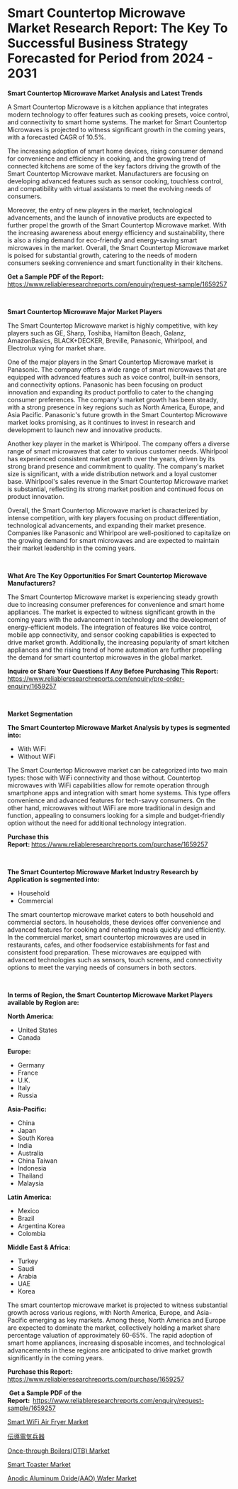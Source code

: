 <p><h1>Smart Countertop Microwave Market Research Report: The Key To Successful Business Strategy Forecasted for Period from 2024 - 2031</h1></p><p><strong>Smart Countertop Microwave Market Analysis and Latest Trends</strong></p>
<p><p>A Smart Countertop Microwave is a kitchen appliance that integrates modern technology to offer features such as cooking presets, voice control, and connectivity to smart home systems. The market for Smart Countertop Microwaves is projected to witness significant growth in the coming years, with a forecasted CAGR of 10.5%. </p><p>The increasing adoption of smart home devices, rising consumer demand for convenience and efficiency in cooking, and the growing trend of connected kitchens are some of the key factors driving the growth of the Smart Countertop Microwave market. Manufacturers are focusing on developing advanced features such as sensor cooking, touchless control, and compatibility with virtual assistants to meet the evolving needs of consumers.</p><p>Moreover, the entry of new players in the market, technological advancements, and the launch of innovative products are expected to further propel the growth of the Smart Countertop Microwave market. With the increasing awareness about energy efficiency and sustainability, there is also a rising demand for eco-friendly and energy-saving smart microwaves in the market. Overall, the Smart Countertop Microwave market is poised for substantial growth, catering to the needs of modern consumers seeking convenience and smart functionality in their kitchens.</p></p>
<p><strong>Get a Sample PDF of the Report:&nbsp;</strong> <a href="https://www.reliableresearchreports.com/enquiry/request-sample/1659257">https://www.reliableresearchreports.com/enquiry/request-sample/1659257</a></p>
<p>&nbsp;</p>
<p><strong>Smart Countertop Microwave Major Market Players</strong></p>
<p><p>The Smart Countertop Microwave market is highly competitive, with key players such as GE, Sharp, Toshiba, Hamilton Beach, Galanz, AmazonBasics, BLACK+DECKER, Breville, Panasonic, Whirlpool, and Electrolux vying for market share. </p><p>One of the major players in the Smart Countertop Microwave market is Panasonic. The company offers a wide range of smart microwaves that are equipped with advanced features such as voice control, built-in sensors, and connectivity options. Panasonic has been focusing on product innovation and expanding its product portfolio to cater to the changing consumer preferences. The company's market growth has been steady, with a strong presence in key regions such as North America, Europe, and Asia Pacific. Panasonic's future growth in the Smart Countertop Microwave market looks promising, as it continues to invest in research and development to launch new and innovative products.</p><p>Another key player in the market is Whirlpool. The company offers a diverse range of smart microwaves that cater to various customer needs. Whirlpool has experienced consistent market growth over the years, driven by its strong brand presence and commitment to quality. The company's market size is significant, with a wide distribution network and a loyal customer base. Whirlpool's sales revenue in the Smart Countertop Microwave market is substantial, reflecting its strong market position and continued focus on product innovation.</p><p>Overall, the Smart Countertop Microwave market is characterized by intense competition, with key players focusing on product differentiation, technological advancements, and expanding their market presence. Companies like Panasonic and Whirlpool are well-positioned to capitalize on the growing demand for smart microwaves and are expected to maintain their market leadership in the coming years.</p></p>
<p>&nbsp;</p>
<p><strong>What Are The Key Opportunities For Smart Countertop Microwave Manufacturers?</strong></p>
<p><p>The Smart Countertop Microwave market is experiencing steady growth due to increasing consumer preferences for convenience and smart home appliances. The market is expected to witness significant growth in the coming years with the advancement in technology and the development of energy-efficient models. The integration of features like voice control, mobile app connectivity, and sensor cooking capabilities is expected to drive market growth. Additionally, the increasing popularity of smart kitchen appliances and the rising trend of home automation are further propelling the demand for smart countertop microwaves in the global market.</p></p>
<p><strong>Inquire or Share Your Questions If Any Before Purchasing This Report:</strong> <a href="https://www.reliableresearchreports.com/enquiry/pre-order-enquiry/1659257">https://www.reliableresearchreports.com/enquiry/pre-order-enquiry/1659257</a></p>
<p>&nbsp;</p>
<p><strong>Market Segmentation</strong></p>
<p><strong>The Smart Countertop Microwave Market Analysis by types is segmented into:</strong></p>
<p><ul><li>With WiFi</li><li>Without WiFi</li></ul></p>
<p><p>The Smart Countertop Microwave market can be categorized into two main types: those with WiFi connectivity and those without. Countertop microwaves with WiFi capabilities allow for remote operation through smartphone apps and integration with smart home systems. This type offers convenience and advanced features for tech-savvy consumers. On the other hand, microwaves without WiFi are more traditional in design and function, appealing to consumers looking for a simple and budget-friendly option without the need for additional technology integration.</p></p>
<p><strong>Purchase this Report:&nbsp;</strong><a href="https://www.reliableresearchreports.com/purchase/1659257">https://www.reliableresearchreports.com/purchase/1659257</a></p>
<p>&nbsp;</p>
<p><strong>The Smart Countertop Microwave Market Industry Research by Application is segmented into:</strong></p>
<p><ul><li>Household</li><li>Commercial</li></ul></p>
<p><p>The smart countertop microwave market caters to both household and commercial sectors. In households, these devices offer convenience and advanced features for cooking and reheating meals quickly and efficiently. In the commercial market, smart countertop microwaves are used in restaurants, cafes, and other foodservice establishments for fast and consistent food preparation. These microwaves are equipped with advanced technologies such as sensors, touch screens, and connectivity options to meet the varying needs of consumers in both sectors.</p></p>
<p>&nbsp;</p>
<p><strong>In terms of Region, the Smart Countertop Microwave Market Players available by Region are:</strong></p>
<p>
    <p> <strong> North America: </strong>
        <ul>
            <li>United States</li>
            <li>Canada</li>
        </ul>
        </p> 
    <p> <strong> Europe: </strong>
        <ul>
            <li>Germany</li>
            <li>France</li>
            <li>U.K.</li>
            <li>Italy</li>
            <li>Russia</li>
        </ul>
        </p> 
    <p> <strong> Asia-Pacific: </strong>
        <ul>
            <li>China</li>
            <li>Japan</li>
            <li>South Korea</li>
            <li>India</li>
            <li>Australia</li>
            <li>China Taiwan</li>
            <li>Indonesia</li>
            <li>Thailand</li>
            <li>Malaysia</li>
        </ul>
        </p> 
    <p> <strong> Latin America: </strong>
        <ul>
            <li>Mexico</li>
            <li>Brazil</li>
            <li>Argentina Korea</li>
            <li>Colombia</li>
        </ul>
        </p> 
    <p> <strong> Middle East & Africa: </strong>
        <ul>
            <li>Turkey</li>
            <li>Saudi</li>
            <li>Arabia</li>
            <li>UAE</li>
            <li>Korea</li>
        </ul>
    </p>
    </p>
<p><p>The smart countertop microwave market is projected to witness substantial growth across various regions, with North America, Europe, and Asia-Pacific emerging as key markets. Among these, North America and Europe are expected to dominate the market, collectively holding a market share percentage valuation of approximately 60-65%. The rapid adoption of smart home appliances, increasing disposable incomes, and technological advancements in these regions are anticipated to drive market growth significantly in the coming years.</p></p>
<p><strong>Purchase this Report: </strong><a href="https://www.reliableresearchreports.com/purchase/1659257">https://www.reliableresearchreports.com/purchase/1659257</a></p>
<p>&nbsp;<strong>Get a Sample PDF of the Report:&nbsp;&nbsp;</strong><a href="https://www.reliableresearchreports.com/enquiry/request-sample/1659257">https://www.reliableresearchreports.com/enquiry/request-sample/1659257</a></p>
<p><strong></strong></p>
<p><p><a href="https://github.com/brenzgnarento/Market-Research-Report-List-1/blob/main/smart-wifi-air-fryer-market.md">Smart WiFi Air Fryer Market</a></p><p><a href="https://medium.com/@elmoray21/%E5%B0%8E%E5%85%A5%E3%81%95%E3%82%8C%E3%81%A6%E3%81%84%E3%82%8B%E9%9B%BB%E6%B0%97%E5%BC%8F%E6%AD%A6%E5%99%A8%E5%B8%82%E5%A0%B4%E3%83%AC%E3%83%9D%E3%83%BC%E3%83%88%E3%81%AF-%E3%81%93%E3%81%AE%E5%B8%82%E5%A0%B4%E3%81%AE%E6%9C%80%E6%96%B0%E3%81%AE%E3%83%88%E3%83%AC%E3%83%B3%E3%83%89%E3%82%84%E6%88%90%E9%95%B7%E6%A9%9F%E4%BC%9A%E3%82%92%E6%98%8E%E3%82%89%E3%81%8B%E3%81%AB%E3%81%97%E3%81%A6%E3%81%84%E3%81%BE%E3%81%99-0e681b887c38">伝導電気兵器</a></p><p><a href="https://issuu.com/reportprime-2/docs/once-through-boilersotb-market-size-2030.pptx">Once-through Boilers(OTB) Market</a></p><p><a href="https://github.com/jerrycopelandthomaswsqd8q/Market-Research-Report-List-1/blob/main/smart-toaster-market.md">Smart Toaster Market</a></p><p><a href="https://issuu.com/reportprime-2/docs/anodic-aluminum-oxideaao-wafer-mark_727ad9d3ac4428">Anodic Aluminum Oxide(AAO) Wafer Market</a></p></p>